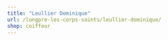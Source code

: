 ```yaml
---
title: "Leullier Dominique"
url: /longpre-les-corps-saints/leullier-dominique/
shop: coiffeur
---
```


